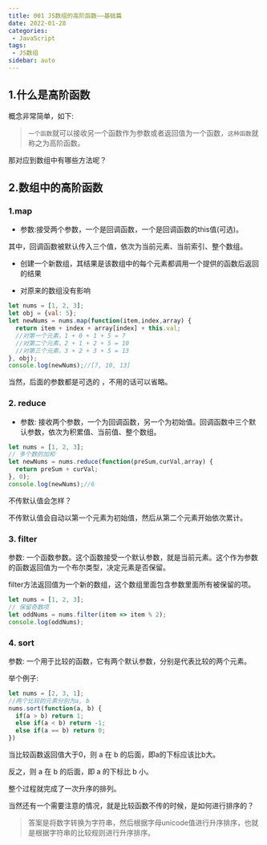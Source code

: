 ```yaml
---
title: 001 JS数组的高阶函数——基础篇
date: 2022-01-28
categories: 
 - JavaScript
tags:
 - JS数组
sidebar: auto
---
```

## 1.什么是高阶函数
概念非常简单，如下:
> `一个函数`就可以接收另一个函数作为参数或者返回值为一个函数，`这种函数`就称之为高阶函数。

那对应到数组中有哪些方法呢？

## 2.数组中的高阶函数
### 1.map

- 参数:接受两个参数，一个是回调函数，一个是回调函数的this值(可选)。

其中，回调函数被默认传入三个值，依次为当前元素、当前索引、整个数组。

- 创建一个新数组，其结果是该数组中的每个元素都调用一个提供的函数后返回的结果

- 对原来的数组没有影响

```js
let nums = [1, 2, 3];
let obj = {val: 5};
let newNums = nums.map(function(item,index,array) {
  return item + index + array[index] + this.val; 
  //对第一个元素，1 + 0 + 1 + 5 = 7
  //对第二个元素，2 + 1 + 2 + 5 = 10
  //对第三个元素，3 + 2 + 3 + 5 = 13
}, obj);
console.log(newNums);//[7, 10, 13]
```
当然，后面的参数都是可选的 ，不用的话可以省略。

### 2. reduce

- 参数: 接收两个参数，一个为回调函数，另一个为初始值。回调函数中三个默认参数，依次为积累值、当前值、整个数组。

```js
let nums = [1, 2, 3];
// 多个数的加和
let newNums = nums.reduce(function(preSum,curVal,array) {
  return preSum + curVal; 
}, 0);
console.log(newNums);//6
```
不传默认值会怎样？

不传默认值会自动以第一个元素为初始值，然后从第二个元素开始依次累计。

### 3. filter
参数: 一个函数参数。这个函数接受一个默认参数，就是当前元素。这个作为参数的函数返回值为一个布尔类型，决定元素是否保留。

filter方法返回值为一个新的数组，这个数组里面包含参数里面所有被保留的项。
```js
let nums = [1, 2, 3];
// 保留奇数项
let oddNums = nums.filter(item => item % 2);
console.log(oddNums);
```
### 4. sort
参数: 一个用于比较的函数，它有两个默认参数，分别是代表比较的两个元素。

举个例子:
```js
let nums = [2, 3, 1];
//两个比较的元素分别为a, b
nums.sort(function(a, b) {
  if(a > b) return 1;
  else if(a < b) return -1;
  else if(a == b) return 0;
})
```
当比较函数返回值大于0，则 a 在 b 的后面，即a的下标应该比b大。

反之，则 a 在 b 的后面，即 a 的下标比 b 小。

整个过程就完成了一次升序的排列。

当然还有一个需要注意的情况，就是比较函数不传的时候，是如何进行排序的？

> 答案是将数字转换为字符串，然后根据字母unicode值进行升序排序，也就是根据字符串的比较规则进行升序排序。


